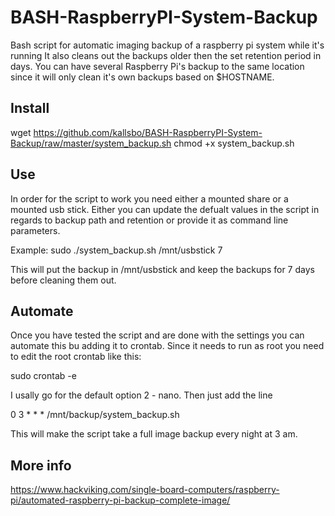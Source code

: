 # BASH-RaspberryPI-System-Backup
Bash script for automatic imaging backup of a raspberry pi system while it's running 
It also cleans out the backups older then the set retention period in days.
You can have several Raspberry Pi's backup to the same location since it will only clean 
it's own backups based on $HOSTNAME.

## Install

wget https://github.com/kallsbo/BASH-RaspberryPI-System-Backup/raw/master/system_backup.sh
chmod +x system_backup.sh

## Use

In order for the script to work you need either a mounted share or a mounted usb stick.
Either you can update the defualt values in the script in regards to backup path and retention or
provide it as command line parameters.

Example: sudo ./system_backup.sh /mnt/usbstick 7

This will put the backup in /mnt/usbstick and keep the backups for 7 days before cleaning them out.

## Automate

Once you have tested the script and are done with the settings you can automate this bu adding it to 
crontab. Since it needs to run as root you need to edit the root crontab like this:

sudo crontab -e

I usally go for the default option 2 - nano. Then just add the line

0 3 * * * /mnt/backup/system_backup.sh

This will make the script take a full image backup every night at 3 am.

## More info
https://www.hackviking.com/single-board-computers/raspberry-pi/automated-raspberry-pi-backup-complete-image/
